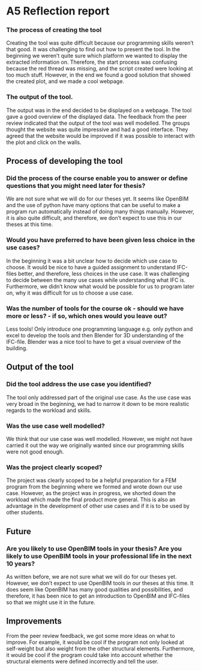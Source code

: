 
# A5 Reflection report

### The process of creating the tool
Creating the tool was quite difficult because our programming skills weren’t that good. It was challenging to find out how to present the tool. In the beginning we weren’t quite sure which platform we wanted to display the extracted information on. Therefore, the start process was confusing because the red thread was missing, and the script created were looking at too much stuff. However, in the end we found a good solution that showed the created plot, and we made a cool webpage.

### The output of the tool.
The output was in the end decided to be displayed on a webpage. The tool gave a good overview of the displayed data. The feedback from the peer review indicated that the output of the tool was well modelled. The groups thought the website was quite impressive and had a good interface. They agreed that the website would be improved if it was possible to interact with the plot and click on the walls. 

## Process of developing the tool

### Did the process of the course enable you to answer or define questions that you might need later for thesis?
We are not sure what we will do for our theses yet. It seems like OpenBIM and the use of python have many options that can be useful to make a program run automatically instead of doing many things manually. However, it is also quite difficult, and therefore, we don’t expect to use this in our theses at this time.

### Would you have preferred to have been given less choice in the use cases?
In the beginning it was a bit unclear how to decide which use case to choose. It would be nice to have a guided assignment to understand IFC-files better, and therefore, less choices in the use case. It was challenging to decide between the many use cases while understanding what IFC is. Furthermore, we didn’t know what would be possible for us to program later on, why it was difficult for us to choose a use case.

### Was the number of tools for the course ok - should we have more or less? - if so, which ones would you leave out?
Less tools! Only introduce one programming language e.g. only python and excel to develop the tools and then Blender for 3D understanding of the IFC-file. Blender was a nice tool to have to get a visual overview of the building.



## Output of the tool

### Did the tool address the use case you identified?
The tool only addressed part of the original use case. As the use case was very broad in the beginning, we had to narrow it down to be more realistic regards to the workload and skills.

### Was the use case well modelled?
We think that our use case was well modelled. However, we might not have carried it out the way we originally wanted since our programming skills were not good enough. 

### Was the project clearly scoped?
The project was clearly scoped to be a helpful preparation for a FEM program from the beginning where we formed and wrote down our use case.  However, as the project was in progress, we shorted down the workload which made the final product more general. This is also an advantage in the development of other use cases and if it is to be used by other students. 

## Future

### Are you likely to use OpenBIM tools in your thesis? Are you likely to use OpenBIM tools in your professional life in the next 10 years?
As written before, we are not sure what we will do for our theses yet. However, we don’t expect to use OpenBIM tools in our theses at this time. It does seem like OpenBIM has many good qualities and possibilities, and therefore, it has been nice to get an introduction to OpenBIM and IFC-files so that we might use it in the future. 

## Improvements

From the peer review feedback, we got some more ideas on what to improve. For example, it would be cool if the program not only looked at self-weight but also weight from the other structural elements. Furthermore, it would be cool if the program could take into account whether the structural elements were defined incorrectly and tell the user.
